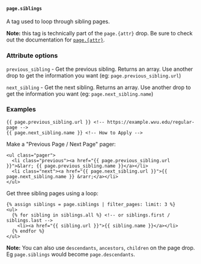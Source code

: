 #### `page.siblings`

A tag used to loop through sibling pages.

**Note:** this tag is technically part of the `page.{attr}` drop. Be sure to check out the documentation for [`page.{attr}`](https://cleanslatecms.wvu.edu/how-to/theme-development/tag-index/r-page).

### Attribute options

`previous_sibling` - Get the previous sibling. Returns an array. Use another drop to get the information you want (eg: `page.previous_sibling.url`)

`next_sibling` - Get the next sibling. Returns an array. Use another drop to get the information you want (eg: `page.next_sibling.name`)

### Examples

```
{{ page.previous_sibling.url }} <!-- https://example.wvu.edu/regular-page -->
{{ page.next_sibling.name }} <!-- How to Apply -->
```

Make a "Previous Page / Next Page" pager:

```
<ul class="pager">
  <li class="previous"><a href="{{ page.previous_sibling.url }}">&larr; {{ page.previous_sibling.name }}</a></li>
  <li class="next"><a href="{{ page.next_sibling.url }}">{{ page.next_sibling.name }} &rarr;</a></li>
</ul>
```

Get three sibling pages using a loop:

```
{% assign siblings = page.siblings | filter_pages: limit: 3 %}
<ul>
  {% for sibling in siblings.all %} <!-- or siblings.first / siblings.last -->
    <li><a href="{{ sibling.url }}">{{ sibling.name }}</a></li>
  {% endfor %}
</ul>
```

**Note:** You can also use `descendants`, `ancestors`, `children` on the page drop. Eg `page.siblings` would become `page.descendants`.

